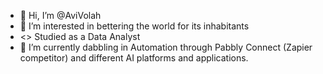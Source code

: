 * 👋 Hi, I’m @AviVolah <br>
* 👀 I’m interested in bettering the world for its inhabitants <br>
* <> Studied as a Data Analyst <br>
* 🌱 I’m currently dabbling in Automation through Pabbly Connect (Zapier competitor) and different AI platforms and applications.
